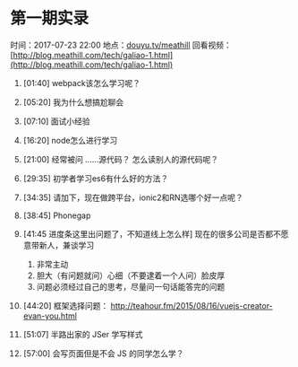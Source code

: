 第一期实录
========

时间：2017-07-23 22:00
地点：[douyu.tv/meathill](http://douyu.tv/meathill)
回看视频：[http://blog.meathill.com/tech/galiao-1.html](http://blog.meathill.com/tech/galiao-1.html)

1. [01:40] webpack该怎么学习呢？

2. [05:20] 我为什么想搞尬聊会

3. [07:10] 面试小经验

4. [16:20] node怎么进行学习

5. [21:00] 经常被问 ……源代码？ 怎么读别人的源代码呢？

6. [29:35] 初学者学习es6有什么好的方法？

6. [34:35] 请加下，现在做跨平台，ionic2和RN选哪个好一点呢？

7. [38:45] Phonegap

8. [41:45 进度条这里出问题了，不知道线上怎么样] 现在的很多公司是否都不愿意带新人，兼谈学习
    1. 非常主动
    2. 胆大（有问题就问）心细（不要逮着一个人问）脸皮厚
    3. 问题必须经过自己的思考，尽量问一句话能答完的问题

9. [44:20] 框架选择问题：
http://teahour.fm/2015/08/16/vuejs-creator-evan-you.html

10. [51:07] 半路出家的 JSer 学写样式

11. [57:00] 会写页面但是不会 JS 的同学怎么学？